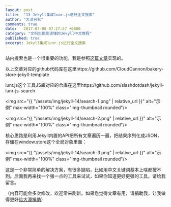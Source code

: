 ```yaml
---
layout: post
title:  "13-Jekyll集成lunr.js进行全文搜索"
author: "大漠穷秋"
comments: true
date:   2017-07-08 07:27:57 +0800
category: "文科生都能读懂的Jekyll中文教程"
published: true
excerpt: Jekyll集成lunr.js进行全文搜索
---
```


站内搜索也是一个很重要的功能，我是参照<a href="https://learn.cloudcannon.com/jekyll/jekyll-search-using-lunr-js/" target="_blank">这篇文章</a>实现的。

以上文章对应的github代码库在这里https://github.com/CloudCannon/bakery-store-jekyll-template

lunr.js这个工具JS库对应的仓库在这里https://github.com/slashdotdash/jekyll-lunr-js-search

<img src="{{ "/assets/img/jekyll-14/search-1.png" | relative_url }}" alt="示例" max-width="100%" class="img-thumbnail rounded"/>

<img src="{{ "/assets/img/jekyll-14/search-2.png" | relative_url }}" alt="示例" max-width="100%" class="img-thumbnail rounded"/>

核心思路是利用Jekyll内置的API把所有文章遍历一遍，把结果序列化成JSON，存储在window.store这个全局对象里面：

<img src="{{ "/assets/img/jekyll-14/search-3.png" | relative_url }}" alt="示例" max-width="100%" class="img-thumbnail rounded"/>

这是一个非常简单的解决方案，有很多缺陷，比如用中文关键词基本上啥都搜不到。后面我再来找一个强一点的工具来试试，如果你知道更好更强的工具，请给我留言。

（内容可能会多次修改，欢迎常来刷新。如果您觉得文章有用，请捐助我，让我做得更好<a href="http://damoqiongqiu.github.io/donate/index.html">给大漠捐助</a>）